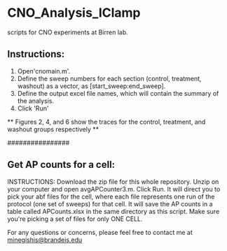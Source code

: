 # CNO_Analysis_IClamp
scripts for CNO experiments at Birren lab. 

## Instructions:
1. Open'cnomain.m'.
2. Define the sweep numbers for each section (control, treatment, washout) as a vector, as [start_sweep:end_sweep].
3. Define the output excel file names, which will contain the summary of the analysis.
4. Click 'Run'


** Figures 2, 4, and 6 show the traces for the control, treatment, and washout groups respectively **

################
## Get AP counts for a cell:
INSTRUCTIONS: Download the zip file for this whole repository. Unzip on your computer and open avgAPCounter3.m. Click Run. It will direct you to pick your abf files for the cell, where each file represents one run of the protocol (one set of sweeps) for that cell. It will save the AP counts in a table called APCounts.xlsx in the same directory as this script. Make sure you're picking a set of files for only ONE CELL.


For any questions or concerns, please feel free to contact me at minegishis@brandeis.edu

